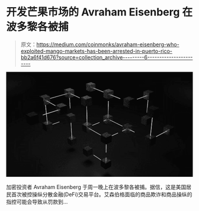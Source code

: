 # 开发芒果市场的 Avraham Eisenberg 在波多黎各被捕

> 原文：<https://medium.com/coinmonks/avraham-eisenberg-who-exploited-mango-markets-has-been-arrested-in-puerto-rico-bb2a6f41d676?source=collection_archive---------6----------------------->

![](img/a49856b9f11ef932bb74b2eb5ade3ecc.png)

加密投资者 Avraham Eisenberg 于周一晚上在波多黎各被捕。据信，这是美国居民首次被控操纵分散金融(DeFi)交易平台。艾森伯格面临的商品欺诈和商品操纵的指控可能会导致从罚款到…